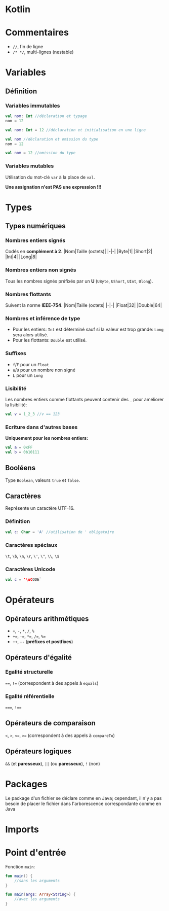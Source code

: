 # Kotlin

# Commentaires
* `//`, fin de ligne
* `/* */`, multi-lignes (nestable)

# Variables

## Définition
### Variables immutables
```kt
val nom: Int //déclaration et typage
nom = 12

val nom: Int = 12 //déclaration et initialisation en une ligne

val nom //déclaration et omission du type
nom = 12

val nom = 12 //omission du type
```
### Variables mutables
Utilisation du mot-clé `var` à la place de `val`.

**Une assignation n'est PAS une expression !!!**

# Types
## Types numériques
### Nombres entiers signés
Codés en **complément à 2**.
|Nom|Taille (octets)|
|-|-|
|Byte|1|
|Short|2|
|Int|4|
|Long|8|
### Nombres entiers non signés
Tous les nombres signés préfixés par un **U** (`UByte`, `UShort`, `UInt`, `Ulong`).

### Nombres flottants
Suivent la norme **IEEE-754**.
|Nom|Taille (octets|
|-|-|
|Float|32|
|Double|64|

### Nombres et inférence de type
* Pour les entiers: `Int` est déterminé sauf si la valeur est trop grande: `Long` sera alors utilisé.
* Pour les flottants: `Double` est utilisé.

### Suffixes
* `f`/`F` pour un `Float`
* `u`/`U` pour un nombre non signé
* `L` pour un `Long`

### Lisibilité
Les nombres entiers comme flottants peuvent contenir des `_` pour améliorer la lisibilité:
```kt
val v = 1_2_3 //v == 123
```

### Ecriture dans d'autres bases
**Uniquement pour les nombres entiers:**
```kt
val a = 0xFF
val b = 0b10111
```

## Booléens
Type `Boolean`, valeurs `true` et `false`.

## Caractères
Représente un caractère UTF-16.
### Définition
```kt
val c: Char = 'A' //utilisation de ' obligatoire 
```
### Caractères spéciaux
`\t`, `\b`, `\n`, `\r`, `\'`, `\"`, `\\`, `\$`
### Caractères Unicode
```kt
val c = '\uCODE`
```

# Opérateurs
## Opérateurs arithmétiques
* `+`, `-`, `*`, `/`, `%`
* `+=`, `-=`, `*=`, `/=`, `%=`
* `++`, `--` (**préfixes et postfixes**)

## Opérateurs d'égalité
### Egalité structurelle
`==`, `!=` (correspondent à des appels à `equals`)
### Egalité référentielle
`===`, `!==`

## Opérateurs de comparaison
`<`, `>`, `<=`, `>=` (correspondent à des appels à `compareTo`)

## Opérateurs logiques
`&&` (et **paresseux**), `||` (ou **paresseux**), `!` (non)

# Packages
Le package d'un fichier se déclare comme en Java; cependant, il n'y a pas besoin de placer le fichier dans l'arborescence correspondante comme en Java

# Imports


# Point d'entrée
Fonction `main`:
```kt
fun main() {
    //sans les arguments
}
```
```kt
fun main(args: Array<String>) {
    //avec les arguments
}
```